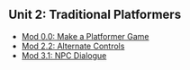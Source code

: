 ## Unit 2: Traditional Platformers

- [Mod 0.0: Make a Platformer Game](module_2.0_basic_platformer/README.md)
- [Mod 2.2: Alternate Controls](module_2.2_alternate_control_schemes/README.md)
- [Mod 3.1: NPC Dialogue](../LG4_Advanced_behaviours_Construct%203/module_0_Tile_Based_NPC_Dialogues/README.md)
